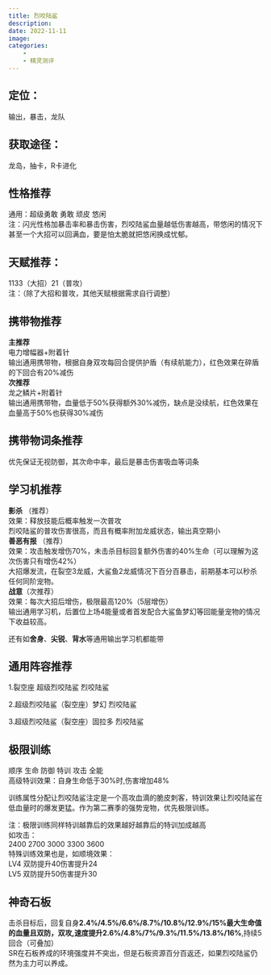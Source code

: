```yaml
---
title: 烈咬陆鲨
description: 
date: 2022-11-11
image:
categories:
    - 
    - 精灵测评
---
```

## 定位：
输出，暴击，龙队  

## 获取途径：
龙岛，抽卡，R卡进化  

## 性格推荐
通用：超级勇敢 勇敢 顽皮 悠闲   
注：闪光性格加暴击率和暴击伤害，烈咬陆鲨血量越低伤害越高，带悠闲的情况下甚至一个大招可以回满血，要是怕太脆就把悠闲换成忧郁。  

## 天赋推荐：
1133（大招）21（普攻）  
注：（除了大招和普攻，其他天赋根据需求自行调整）  

## 携带物推荐
**主推荐**  
电力增幅器+附着针     
输出通用携带物，根据自身双攻每回合提供护盾（有续航能力），红色效果在碎盾的下回合有20%减伤    
**次推荐**  
龙之鳞片+附着针    
输出通用携带物，血量低于50%获得额外30%减伤，缺点是没续航，红色效果在血量高于50%也获得30%减伤  

## 携带物词条推荐  
优先保证无视防御，其次命中率，最后是暴击伤害吸血等词条  

## 学习机推荐  
**影杀** （推荐）    
效果：释放技能后概率触发一次普攻  
烈咬陆鲨的普攻伤害很高，而且有概率附加龙威状态，输出真空期小  
**善恶有报** （推荐）  
效果：攻击触发增伤70%，未击杀目标回复额外伤害的40%生命（可以理解为这次伤害只有增伤42%）   
大招爆发流，在裂空3龙威，大鲨鱼2龙威情况下百分百暴击，前期基本可以秒杀任何同阶宠物。   
**战意**（次推荐）  
效果：每次大招后增伤，极限最高120%（5层增伤）  
输出通用学习机，后置位上场4能量或者首发配合大鲨鱼梦幻等回能量宠物的情况下收益较高。  

还有如**舍身**、**尖锐**、**背水**等通用输出学习机都能带  

## 通用阵容推荐  
1.裂空座 超级烈咬陆鲨 烈咬陆鲨    

2.超级烈咬陆鲨（裂空座）梦幻 烈咬陆鲨  

3.超级烈咬陆鲨（裂空座）固拉多 烈咬陆鲨  

## 极限训练  
顺序  生命 防御 特训 攻击 全能    
高级特训效果：自身生命低于30%时,伤害增加48%  

训练属性分配让烈咬陆鲨注定是一个高攻血滴的脆皮刺客，特训效果让烈咬陆鲨在低血量时的爆发更猛。作为第二赛季的强势宠物，优先极限训练。  

注：极限训练同样特训越靠后的效果越好越靠后的特训加成越高  
如攻击：  
2400 2700 3000 3300 3600  
特殊训练效果也是，如顺境效果：  
LV4 双防提升40伤害提升24  
LV5 双防提升50伤害提升30  

## 神奇石板 
击杀目标后，回复自身**2.4%/4.5%/6.6%/8.7%/10.8%/12.9%/15%**最大生命值的血量且双防，双攻,速度提升**2.6%/4.8%/7%/9.3%/11.5%/13.8%/16%**,持续5回合（可叠加）  
SR在石板养成的环境强度并不突出，但是石板资源百分百返还，如果烈咬陆鲨仍然为主力可以养成。